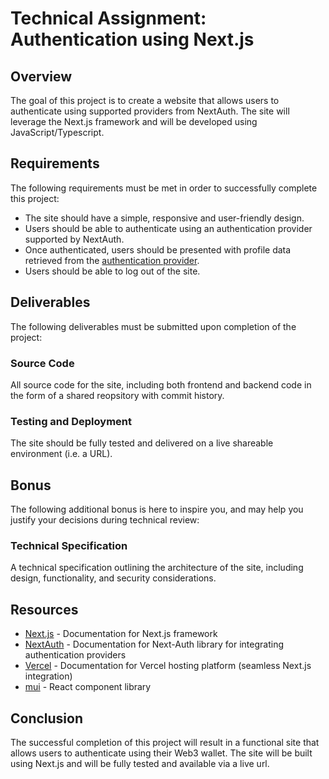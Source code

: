 # Technical Assignment: Authentication using Next.js

## Overview

The goal of this project is to create a website that allows users to authenticate using supported providers from NextAuth. The site will leverage the Next.js framework and will be developed using JavaScript/Typescript.

## Requirements

The following requirements must be met in order to successfully complete this project:

- The site should have a simple, responsive and user-friendly design.
- Users should be able to authenticate using an authentication provider supported by NextAuth.
- Once authenticated, users should be presented with profile data retrieved from the [authentication provider](https://next-auth.js.org/providers/).
- Users should be able to log out of the site.

## Deliverables

The following deliverables must be submitted upon completion of the project:

### Source Code

All source code for the site, including both frontend and backend code in the form of a shared reopsitory with commit history.

### Testing and Deployment

The site should be fully tested and delivered on a live shareable environment (i.e. a URL).

## Bonus

The following additional bonus is here to inspire you, and may help you justify your decisions during technical review:

### Technical Specification

A technical specification outlining the architecture of the site, including design, functionality, and security considerations.

## Resources

- [Next.js](https://nextjs.org/docs) - Documentation for Next.js framework
- [NextAuth](https://next-auth.js.org/) - Documentation for Next-Auth library for integrating authentication providers
- [Vercel](https://vercel.com/docs) - Documentation for Vercel hosting platform (seamless Next.js integration)
- [mui](https://mui.com/) - React component library 

## Conclusion

The successful completion of this project will result in a functional site that allows users to authenticate using their Web3 wallet. The site will be built using Next.js and will be fully tested and available via a live url.
